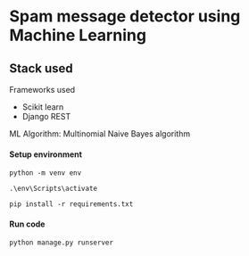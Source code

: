 # Spam message detector using Machine Learning

## Stack used

Frameworks used

- Scikit learn
- Django REST

ML Algorithm: Multinomial Naive Bayes algorithm

#### Setup environment

```
python -m venv env
```

```
.\env\Scripts\activate
```

```
pip install -r requirements.txt
```

#### Run code

```
python manage.py runserver
```
